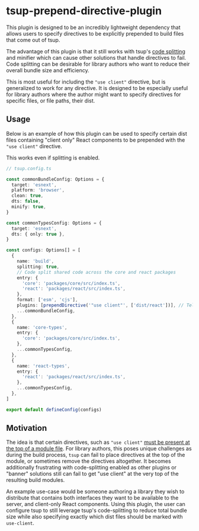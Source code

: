 # tsup-prepend-directive-plugin

This plugin is designed to be an incredibly lightweight dependency that allows users to specify directives to be explicitly prepended to build files that come out of tsup.

The advantage of this plugin is that it still works with tsup's [code splitting](https://tsup.egoist.dev/#code-splitting) and minifier which can cause other solutions that handle directives to fail. Code splitting can be desirable for library authors who want to reduce their overall bundle size and efficiency.

This is most useful for including the `"use client"` directive, but is generalized to work for any directive. It is designed to be especially useful for library authors where the author might want to specify directives for specific files, or file paths, their dist.

## Usage

Below is an example of how this plugin can be used to specify certain dist files containing "client only" React components to be prepended with the `"use client"` directive.

This works even if splitting is enabled.

```typescript
// tsup.config.ts

const commonBundleConfig: Options = {
  target: 'esnext',
  platform: 'browser',
  clean: true,
  dts: false,
  minify: true,
}

const commonTypesConfig: Options = {
  target: 'esnext',
  dts: { only: true },
}

const configs: Options[] = [
  {
    name: 'build',
    splitting: true,
    // Code split shared code across the core and react packages
    entry: {
      'core': 'packages/core/src/index.ts',
      'react': 'packages/react/src/index.ts',
    },
    format: ['esm', 'cjs'],
    plugins: [prependDirective('"use client"', ['dist/react'])], // Tells the plugin to prepend "use client" directive to all resulting dist files matching 'dist/react*' path.
    ...commonBundleConfig,
  },
  {
    name: 'core-types',
    entry: {
      'core': 'packages/core/src/index.ts',
    },
    ...commonTypesConfig,
  },
  {
    name: 'react-types',
    entry: {
      'react': 'packages/react/src/index.ts',
    },
    ...commonTypesConfig,
  },
]

export default defineConfig(configs)
```

## Motivation

The idea is that certain directives, such as `"use client"` [must be present at the top of a module file](https://react.dev/reference/rsc/use-client#use-client). For library authors, this poses unique challenges as during the build process, `tsup` can fail to place directives at the top of the module, or sometimes remove the directives altogether. It becomes additionally frustrating with code-splitting enabled as other plugins or "banner" solutions still can fail to get "use client" at the very top of the resulting build modules.

An example use-case would be someone authoring a library they wish to distribute that contains both interfaces they want to be available to the server, and client-only React components. Using this plugin, the user can configure tsup to still leverage tsup's code-splitting to reduce total bundle size while also specifying exactly which dist files should be marked with `use-client`.
